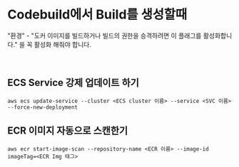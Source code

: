 # Codebuild에서 Build를 생성할때
"환경" - "도커 이미지를 빌드하거나 빌드의 권한을 승격하려면 이 플래그를 활성화합니다."
을 꼭 활성화 해줘야 합니다.

<br>

## ECS Service 강제 업데이트 하기
```
aws ecs update-service --cluster <ECS cluster 이름> --service <SVC 이름> --force-new-deployment
```
## ECR 이미지 자동으로 스캔한기
```
aws ecr start-image-scan --repository-name <ECR 이름> --image-id imageTag=<ECR Img 태그>
```

